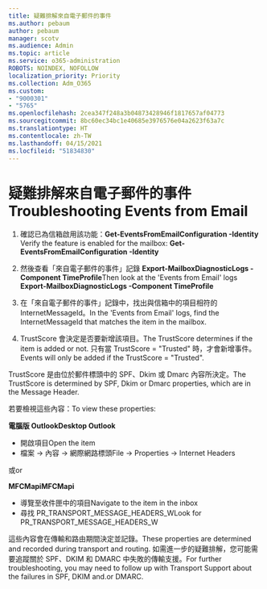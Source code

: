 ```yaml
---
title: 疑難排解來自電子郵件的事件
ms.author: pebaum
author: pebaum
manager: scotv
ms.audience: Admin
ms.topic: article
ms.service: o365-administration
ROBOTS: NOINDEX, NOFOLLOW
localization_priority: Priority
ms.collection: Adm_O365
ms.custom:
- "9000301"
- "5765"
ms.openlocfilehash: 2cea347f248a3b04873428946f1817657af04773
ms.sourcegitcommit: 8bc60ec34bc1e40685e3976576e04a2623f63a7c
ms.translationtype: HT
ms.contentlocale: zh-TW
ms.lasthandoff: 04/15/2021
ms.locfileid: "51834830"
---
```

# <a name="troubleshooting-events-from-email"></a><span data-ttu-id="9111c-102">疑難排解來自電子郵件的事件</span><span class="sxs-lookup"><span data-stu-id="9111c-102">Troubleshooting Events from Email</span></span>

1. <span data-ttu-id="9111c-103">確認已為信箱啟用該功能：**Get-EventsFromEmailConfiguration -Identity <mailbox>**</span><span class="sxs-lookup"><span data-stu-id="9111c-103">Verify the feature is enabled for the mailbox: **Get-EventsFromEmailConfiguration -Identity <mailbox>**</span></span>

2. <span data-ttu-id="9111c-104">然後查看「來自電子郵件的事件」記錄 **Export-MailboxDiagnosticLogs <mailbox> -Component TimeProfile**</span><span class="sxs-lookup"><span data-stu-id="9111c-104">Then look at the 'Events from Email' logs **Export-MailboxDiagnosticLogs <mailbox> -Component TimeProfile**</span></span>

3. <span data-ttu-id="9111c-105">在「來自電子郵件的事件」記錄中，找出與信箱中的項目相符的 InternetMessageId。</span><span class="sxs-lookup"><span data-stu-id="9111c-105">In the 'Events from Email' logs, find the InternetMessageId that matches the item in the mailbox.</span></span>  

4. <span data-ttu-id="9111c-106">TrustScore 會決定是否要新增該項目。</span><span class="sxs-lookup"><span data-stu-id="9111c-106">The TrustScore determines if the item is added or not.</span></span> <span data-ttu-id="9111c-107">只有當 TrustScore = "Trusted" 時，才會新增事件。</span><span class="sxs-lookup"><span data-stu-id="9111c-107">Events will only be added if the TrustScore = "Trusted".</span></span>

<span data-ttu-id="9111c-108">TrustScore 是由位於郵件標頭中的 SPF、Dkim 或 Dmarc 內容所決定。</span><span class="sxs-lookup"><span data-stu-id="9111c-108">The TrustScore is determined by SPF, Dkim or Dmarc properties, which are in the Message Header.</span></span>

<span data-ttu-id="9111c-109">若要檢視這些內容：</span><span class="sxs-lookup"><span data-stu-id="9111c-109">To view these properties:</span></span>

<span data-ttu-id="9111c-110">**電腦版 Outlook**</span><span class="sxs-lookup"><span data-stu-id="9111c-110">**Desktop Outlook**</span></span>

- <span data-ttu-id="9111c-111">開啟項目</span><span class="sxs-lookup"><span data-stu-id="9111c-111">Open the item</span></span>
- <span data-ttu-id="9111c-112">檔案 -> 內容 -> 網際網路標頭</span><span class="sxs-lookup"><span data-stu-id="9111c-112">File -> Properties -> Internet Headers</span></span>

<span data-ttu-id="9111c-113">或</span><span class="sxs-lookup"><span data-stu-id="9111c-113">or</span></span>

<span data-ttu-id="9111c-114">**MFCMapi**</span><span class="sxs-lookup"><span data-stu-id="9111c-114">**MFCMapi**</span></span>

- <span data-ttu-id="9111c-115">導覽至收件匣中的項目</span><span class="sxs-lookup"><span data-stu-id="9111c-115">Navigate to the item in the inbox</span></span>
- <span data-ttu-id="9111c-116">尋找 PR_TRANSPORT_MESSAGE_HEADERS_W</span><span class="sxs-lookup"><span data-stu-id="9111c-116">Look for PR_TRANSPORT_MESSAGE_HEADERS_W</span></span>

<span data-ttu-id="9111c-117">這些內容會在傳輸和路由期間決定並記錄。</span><span class="sxs-lookup"><span data-stu-id="9111c-117">These properties are determined and recorded during transport and routing.</span></span> <span data-ttu-id="9111c-118">如需進一步的疑難排解，您可能需要追蹤關於 SPF、DKIM 和 DMARC 中失敗的傳輸支援。</span><span class="sxs-lookup"><span data-stu-id="9111c-118">For further troubleshooting, you may need to follow up with Transport Support about the failures in  SPF, DKIM and.or DMARC.</span></span>